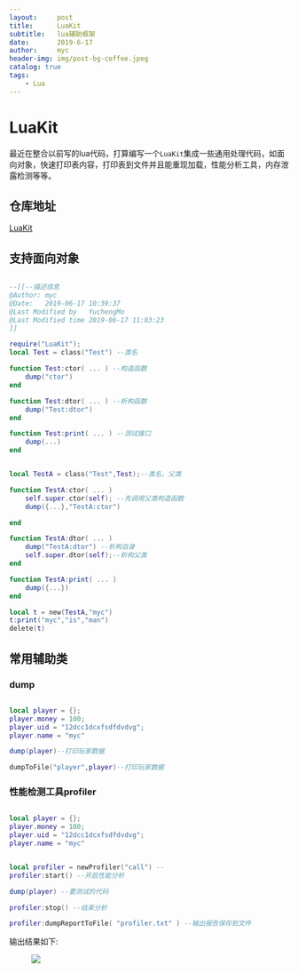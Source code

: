 ```yaml
---
layout:     post
title:      LuaKit
subtitle:   lua辅助框架
date:       2019-6-17
author:     myc
header-img: img/post-bg-coffee.jpeg
catalog: true
tags:
    - Lua
---
```


# LuaKit
最近在整合以前写的lua代码，打算编写一个`LuaKit`集成一些通用处理代码，如面向对象，快速打印表内容，打印表到文件并且能重现加载，性能分析工具，内存泄露检测等等。

## 仓库地址
[LuaKit](https://github.com/cooee/LuaKit)

## 支持面向对象
``` lua

--[[--描述信息
@Author: myc
@Date:   2019-06-17 10:39:37
@Last Modified by   YuchengMo
@Last Modified time 2019-06-17 11:03:23
]]

require("LuaKit");
local Test = class("Test") --类名

function Test:ctor( ... ) --构造函数
	dump("ctor")
end

function Test:dtor( ... ) --析构函数
	dump("Test:dtor")
end

function Test:print( ... ) --测试接口
	dump(...)
end


local TestA = class("Test",Test);--类名，父类

function TestA:ctor( ... )
	self.super.ctor(self); --先调用父类构造函数
	dump({...},"TestA:ctor")

end

function TestA:dtor( ... )
	dump("TestA:dtor") --析构自身
	self.super.dtor(self);--析构父类
end

function TestA:print( ... )
	dump({...})
end

local t = new(TestA,"myc")
t:print("myc","is","man")
delete(t)

```

## 常用辅助类
### dump
```lua

local player = {};
player.money = 100;
player.uid = "12dcc1dcxfsdfdvdvg";
player.name = "myc"

dump(player)--打印玩家数据

dumpToFile("player",player)--打印玩家数据


```

### 性能检测工具profiler
```lua

local player = {};
player.money = 100;
player.uid = "12dcc1dcxfsdfdvdvg";
player.name = "myc"


local profiler = newProfiler("call") --
profiler:start() --开启性能分析

dump(player) --要测试的代码

profiler:stop() --结束分析

profiler:dumpReportToFile( "profiler.txt" ) --输出报告保存到文件


```
输出结果如下:
<figure>
<a><img src="{{site.url}}/img/profiler.png"></a>
</figure>